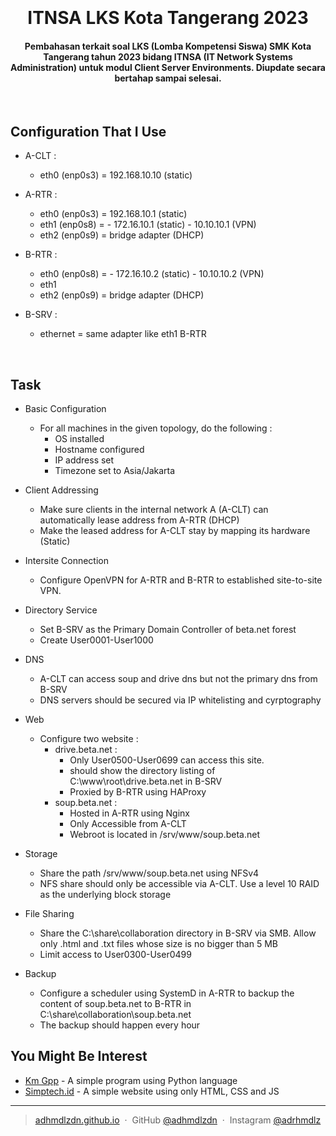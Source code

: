 
<h1 align="center">
  <br>
  <!--
  <a href="http://www.amitmerchant.com/electron-markdownify"><img src="https://raw.githubusercontent.com/amitmerchant1990/electron-markdownify/master/app/img/markdownify.png" alt="Markdownify" width="200"></a>
  -->
  <br>
  ITNSA LKS Kota Tangerang 2023<br>
</h1>

<h4 align="center">Pembahasan terkait soal LKS (Lomba Kompetensi Siswa) SMK Kota Tangerang tahun 2023 bidang ITNSA (IT Network Systems Administration) untuk modul Client Server Environments. Diupdate secara bertahap sampai selesai.</h4>

<br>

## Configuration That I Use

* A-CLT :
	- eth0 (enp0s3) = 192.168.10.10 (static)

* A-RTR :
	- eth0 (enp0s3) = 192.168.10.1 (static)
	- eth1 (enp0s8) = - 172.16.10.1 (static)
			- 10.10.10.1 (VPN)
	- eth2 (enp0s9) = bridge adapter (DHCP)

* B-RTR :
	- eth0 (enp0s8) = - 172.16.10.2 (static)
			- 10.10.10.2 (VPN)
	- eth1 
	- eth2 (enp0s9) = bridge adapter (DHCP)

* B-SRV :
	- ethernet = same adapter like eth1 B-RTR

<br>

## Task

* Basic Configuration
	- For all machines in the given topology, do the following :
	  - OS installed
	  - Hostname configured
	  - IP address set
	  - Timezone set to Asia/Jakarta

* Client Addressing
	- Make sure clients in the internal network A (A-CLT) can automatically lease address from A-RTR (DHCP)
	- Make the leased address for A-CLT stay by mapping its hardware (Static)

* Intersite Connection
	- Configure OpenVPN for A-RTR and B-RTR to established site-to-site VPN.

* Directory Service
	- Set B-SRV as the Primary Domain Controller of beta.net forest
	- Create User0001-User1000

* DNS
	- A-CLT can access soup and drive dns but not the primary dns from B-SRV
	- DNS servers should be secured via IP whitelisting and cyrptography

* Web
  - Configure two website :
	- drive.beta.net :
		- Only User0500-User0699 can access this site.
		- should show the directory listing of C:\www\root\drive.beta.net in B-SRV
		- Proxied by B-RTR using HAProxy
	- soup.beta.net :
		- Hosted in A-RTR using Nginx
		- Only Accessible from A-CLT
		- Webroot is located in /srv/www/soup.beta.net

* Storage
	- Share the path /srv/www/soup.beta.net using NFSv4
	- NFS share should only be accessible via A-CLT. Use a level 10 RAID as the underlying block storage

* File Sharing
	- Share the C:\share\collaboration directory in B-SRV via SMB. Allow only .html and .txt files whose size is no bigger than 5 MB
	- Limit access to User0300-User0499

* Backup
	- Configure a scheduler using SystemD in A-RTR to backup the content of soup.beta.net to B-RTR in C:\share\collaboration\soup.beta.net
	- The backup should happen every hour



<!--
<p align="center">
  <a href="https://badge.fury.io/js/electron-markdownify">
    <img src="https://badge.fury.io/js/electron-markdownify.svg"
         alt="Gitter">
  </a>
  <a href="https://gitter.im/amitmerchant1990/electron-markdownify"><img src="https://badges.gitter.im/amitmerchant1990/electron-markdownify.svg"></a>
  <a href="https://saythanks.io/to/bullredeyes@gmail.com">
      <img src="https://img.shields.io/badge/SayThanks.io-%E2%98%BC-1EAEDB.svg">
  </a>
  <a href="https://www.paypal.me/AmitMerchant">
    <img src="https://img.shields.io/badge/$-donate-ff69b4.svg?maxAge=2592000&amp;style=flat">
  </a>
</p>



<p align="center">
  <a href="#key-features">Key Features</a> •
  <a href="#how-to-use">How To Use</a> •
  <a href="#download">Download</a> •
  <a href="#credits">Credits</a> •
  <a href="#related">Related</a> •
  <a href="#license">License</a>
</p>


[//]: ![screenshot](https://raw.githubusercontent.com/amitmerchant1990/electron-markdownify/master/app/img/markdownify.gif)
[//]: # (screenshot terhadap program yang dibuat)


## Key Features

* LivePreview - Make changes, See changes
  - Instantly see what your Markdown documents look like in HTML as you create them.
* Sync Scrolling
  - While you type, LivePreview will automatically scroll to the current location you're editing.
* GitHub Flavored Markdown  
* Syntax highlighting
* [KaTeX](https://khan.github.io/KaTeX/) Support
* Dark/Light mode
* Toolbar for basic Markdown formatting
* Supports multiple cursors
* Save the Markdown preview as PDF
* Emoji support in preview :tada:
* App will keep alive in tray for quick usage
* Full screen mode
  - Write distraction free.
* Cross platform
  - Windows, macOS and Linux ready.

## How To Use

To clone and run this application, you'll need [Git](https://git-scm.com) and [Node.js](https://nodejs.org/en/download/) (which comes with [npm](http://npmjs.com)) installed on your computer. From your command line:

```bash
# Clone this repository
$ git clone https://github.com/amitmerchant1990/electron-markdownify

# Go into the repository
$ cd electron-markdownify

# Install dependencies
$ npm install

# Run the app
$ npm start
```

> **Note**
> If you're using Linux Bash for Windows, [see this guide](https://www.howtogeek.com/261575/how-to-run-graphical-linux-desktop-applications-from-windows-10s-bash-shell/) or use `node` from the command prompt.


## Download

You can [download](https://github.com/amitmerchant1990/electron-markdownify/releases/tag/v1.2.0) the latest installable version of Markdownify for Windows, macOS and Linux.

## Emailware

Markdownify is an [emailware](https://en.wiktionary.org/wiki/emailware). Meaning, if you liked using this app or it has helped you in any way, I'd like you send me an email at <bullredeyes@gmail.com> about anything you'd want to say about this software. I'd really appreciate it!

## Credits

This software uses the following open source packages:

- [Electron](http://electron.atom.io/)
- [Node.js](https://nodejs.org/)
- [Marked - a markdown parser](https://github.com/chjj/marked)
- [showdown](http://showdownjs.github.io/showdown/)
- [CodeMirror](http://codemirror.net/)
- Emojis are taken from [here](https://github.com/arvida/emoji-cheat-sheet.com)
- [highlight.js](https://highlightjs.org/)

## Related

[markdownify-web](https://github.com/amitmerchant1990/markdownify-web) - Web version of Markdownify

## Support

<a href="https://www.buymeacoffee.com/5Zn8Xh3l9" target="_blank"><img src="https://www.buymeacoffee.com/assets/img/custom_images/purple_img.png" alt="Buy Me A Coffee" style="height: 41px !important;width: 174px !important;box-shadow: 0px 3px 2px 0px rgba(190, 190, 190, 0.5) !important;-webkit-box-shadow: 0px 3px 2px 0px rgba(190, 190, 190, 0.5) !important;" ></a>

<p>Or</p> 

<a href="https://www.patreon.com/amitmerchant">
	<img src="https://c5.patreon.com/external/logo/become_a_patron_button@2x.png" width="160">
</a>

-->

## You Might Be Interest

- [Km Gpp](https://github.com/adhmdlzdn/km-gpp) - A simple program using Python language
- [Simptech.id](https://github.com/adhmdlzdn/simptech-id) - A simple website using only HTML, CSS and JS

---

> [adhmdlzdn.github.io](https://adhmdlzdn.github.io) &nbsp;&middot;&nbsp;
> GitHub [@adhmdlzdn](https://github.com/adhmdlzdn) &nbsp;&middot;&nbsp;
> Instagram [@adrhmdlz](https://instagram.com/adrhmdlz)



